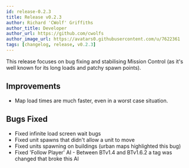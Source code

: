 ```yaml
---
id: release-0.2.3
title: Release v0.2.3
author: Richard 'CWolf' Griffiths
author_title: Developer
author_url: https://github.com/cwolfs
author_image_url: https://avatars0.githubusercontent.com/u/7622361
tags: [changelog, release, v0.2.3]
---
```


This release focuses on bug fixing and stabilising Mission Control (as it's well known for its long loads and patchy spawn points).

## Improvements

- Map load times are much faster, even in a worst case situation.

## Bugs Fixed

- Fixed infinite load screen wait bugs
- Fixed unit spawns that didn't allow a unit to move
- Fixed units spawning on buildings (urban maps highlighted this bug)
- Fixed 'Follow Player' AI - Between BTv1.4 and BTv1.6.2 a tag was changed that broke this AI
